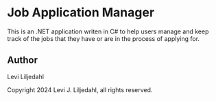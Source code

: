 # Job Application Manager

This is an .NET application writen in C# to help users manage and keep track of the jobs that they have or are in the process of applying for.

## Author

Levi Liljedahl

Copyright 2024 Levi J. Liljedahl, all rights reserved.